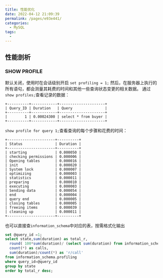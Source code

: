 ```yaml
---
title: 性能优化
date: 2022-04-12 21:09:39
permalink: /pages/e93e441/
categories:
  - MySQL
tags:
  - 
---
```


## 性能剖析

### SHOW PROFILE

默认关闭，使用时在会话级别开启
`set profiling = 1;`
然后，在服务器上执行的所有语句，都会测量其耗费的时间和其他一些查询状态变更的相关数据。
通过`show profiles;`查看记录的数据：

```text
+----------+------------+---------------------+
| Query_ID | Duration   | Query               |
+----------+------------+---------------------+
|        1 | 0.00024300 | select * from buyer |
+----------+------------+---------------------+
```

`show profile for query 1;`查看查询的每个步骤和花费的时间：

```text
+----------------------+----------+
| Status               | Duration |
+----------------------+----------+
| starting             | 0.000050 |
| checking permissions | 0.000006 |
| Opening tables       | 0.000016 |
| init                 | 0.000020 |
| System lock          | 0.000007 |
| optimizing           | 0.000003 |
| statistics           | 0.000011 |
| preparing            | 0.000010 |
| executing            | 0.000003 |
| Sending data         | 0.000054 |
| end                  | 0.000004 |
| query end            | 0.000005 |
| closing tables       | 0.000005 |
| freeing items        | 0.000039 |
| cleaning up          | 0.000011 |
+----------------------+----------+
```

也可以直接查`information_schema`中对应的表，按需格式化输出

```sql
set @query_id =1;
select state,sum(duration) as total_r,
  round( 100*sum(duration)/ (select sum(duration) from information_schema.profiling where query_id = @query_id  ),2 ) as pct_r,
  count(*) as calls,
  sum(duration)/count(*) as 'r/call'
from information_schema.profiling
where query_id=@query_id
group by state
order by total_r desc;
```